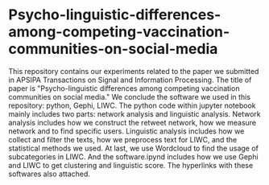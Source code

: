 # Psycho-linguistic-differences-among-competing-vaccination-communities-on-social-media
This repository contains our experiments related to the paper we submitted in APSIPA Transactions on Signal and Information Processing. The title of paper is "Psycho-linguistic differences among competing vaccination communities on social media." We conclude the software we used in this repository: python, Gephi, LIWC. The python code within jupyter notebook mainly includes two parts: network analysis and linguistic analysis. Network analysis includes how we construct the retweet network, how we measure network and to find specific users. Linguistic analysis includes how we collect and filter the texts, how we preprocess text for LIWC, and the statistical methods we used. At last, we use Wordcloud to find the usage of subcategories in LIWC. And the software.ipynd includes how we use Gephi and LIWC to get clustering and linguistic score. The hyperlinks with these softwares also attached.

